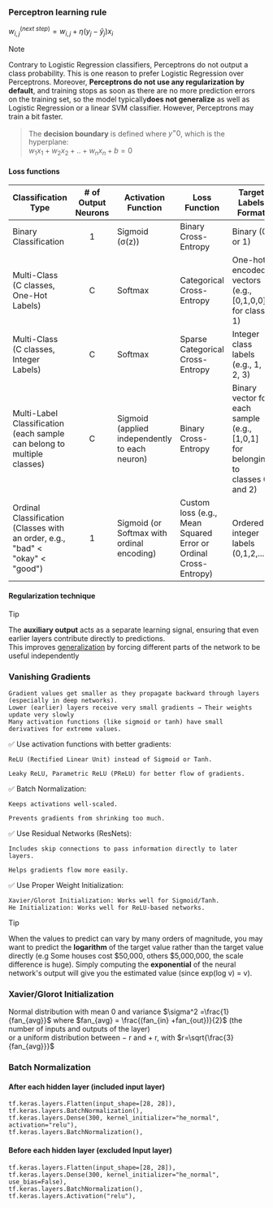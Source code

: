 ### Perceptron learning rule
$w_{i,j}^{(next\ step)} = w_{i,j} + \eta(y_j - \hat{y}_j)x_i$

> [!NOTE]
> Contrary to Logistic Regression classifiers, Perceptrons do not output a class
probability. This is one reason to prefer Logistic Regression over Perceptrons.
Moreover, **Perceptrons do not use any regularization by default**, and training stops as
soon as there are no more prediction errors on the training set, so the model typically**does not generalize** as well as Logistic Regression or a linear SVM classifier. However,
Perceptrons may train a bit faster.

>The **decision boundary** is defined where $y^=0$, which is the hyperplane:\
$w_1x_1+w_2x_2+ .. +w_nx_n+b=0$
    
#### Loss functions

| Classification Type	| # of Output Neurons	| Activation Function	| Loss Function |	Target Labels Format
| -------- | :-------: | ------- | ------- | ------- |
| Binary Classification	| 1		| Sigmoid (σ(z))	| 	Binary Cross-Entropy 	| Binary (0 or 1)
| Multi-Class (C classes, One-Hot Labels)		| C		| Softmax		| Categorical Cross-Entropy | One-hot encoded vectors (e.g., [0,1,0,0] for class 1)
|Multi-Class (C classes, Integer Labels)		| C		| Softmax		| Sparse Categorical Cross-Entropy | Integer class labels (e.g., 1, 2, 3)
Multi-Label Classification (each sample can belong to multiple classes)	| C	| Sigmoid (applied independently to each neuron)| Binary Cross-Entropy| Binary vector for each sample (e.g., [1,0,1] for belonging to classes 0 and 2)
| Ordinal Classification (Classes with an order, e.g., "bad" < "okay" < "good")	| 1	| Sigmoid (or Softmax with ordinal encoding)| Custom loss (e.g., Mean Squared Error or Ordinal Cross-Entropy)| Ordered integer labels (0,1,2,...)

#### Regularization technique
> [!TIP]
> The **auxiliary output** acts as a separate learning signal, ensuring that even earlier layers contribute directly to predictions.\
> This improves <ins>generalization</ins> by forcing different parts of the network to be useful independently

### Vanishing Gradients

    Gradient values get smaller as they propagate backward through layers (especially in deep networks).
    Lower (earlier) layers receive very small gradients → Their weights update very slowly
    Many activation functions (like sigmoid or tanh) have small derivatives for extreme values.
    
✅ Use activation functions with better gradients:

    ReLU (Rectified Linear Unit) instead of Sigmoid or Tanh.

    Leaky ReLU, Parametric ReLU (PReLU) for better flow of gradients.

✅ Batch Normalization:

    Keeps activations well-scaled.

    Prevents gradients from shrinking too much.

✅ Use Residual Networks (ResNets):

    Includes skip connections to pass information directly to later layers.

    Helps gradients flow more easily.

✅ Use Proper Weight Initialization:

    Xavier/Glorot Initialization: Works well for Sigmoid/Tanh.
    He Initialization: Works well for ReLU-based networks.

>[!TIP]
> When the values to predict can vary by many orders of magnitude, you may want to predict the **logarithm** of the target value rather than the target value directly (e.g Some houses cost $50,000, others $5,000,000, the scale difference is huge). Simply computing the **exponential** of the neural network's output will give you the estimated value (since exp(log v) = v).

### Xavier/Glorot Initialization
Normal distribution with mean 0 and variance 
$\sigma^2 =\frac{1}{fan_{avg}}$ where $fan_{avg} = \frac{(fan_{in} +fan_{out})}{2}$ (the number of inputs and outputs of the layer)\
or a uniform distribution between − r and + r, with $r=\sqrt{\frac{3}{fan_{avg}}}$

### Batch Normalization

#### After each hidden layer (included input layer)
```
tf.keras.layers.Flatten(input_shape=[28, 28]),
tf.keras.layers.BatchNormalization(),
tf.keras.layers.Dense(300, kernel_initializer="he_normal", activation="relu"),
tf.keras.layers.BatchNormalization(),
```
#### Before each hidden layer (excluded Input layer)
```
tf.keras.layers.Flatten(input_shape=[28, 28]),
tf.keras.layers.Dense(300, kernel_initializer="he_normal", use_bias=False),
tf.keras.layers.BatchNormalization(),
tf.keras.layers.Activation("relu"),
```
